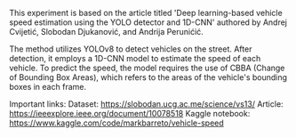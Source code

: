 This experiment is based on the article titled 'Deep learning-based vehicle speed estimation using the YOLO detector and 1D-CNN' authored by Andrej Cvijetić, Slobodan Djukanović, and Andrija Perunićić.

The method utilizes YOLOv8 to detect vehicles on the street. After detection, it employs a 1D-CNN model to estimate the speed of each vehicle. To predict the speed, the model requires the use of CBBA (Change of Bounding Box Areas), which refers to the areas of the vehicle's bounding boxes in each frame.

Important links:
Dataset: https://slobodan.ucg.ac.me/science/vs13/
Article: https://ieeexplore.ieee.org/document/10078518
Kaggle notebook: https://www.kaggle.com/code/markbarreto/vehicle-speed
